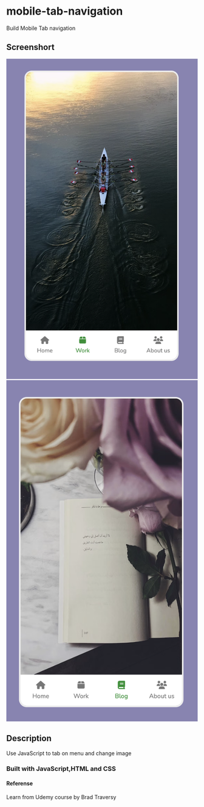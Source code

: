# mobile-tab-navigation

Build Mobile Tab navigation

## Screenshort

![image](./images/Screenshot_01.png)
![image](./images/Screenshot_02.png)

## Description

Use JavaScript to tab on menu and change image

### Built with JavaScript,HTML and CSS

#### Referense

Learn from Udemy course by Brad Traversy
